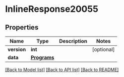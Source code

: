 # InlineResponse20055

## Properties
Name | Type | Description | Notes
------------ | ------------- | ------------- | -------------
**version** | **int** |  | [optional] 
**data** | [**Programs**](Programs.md) |  | 

[[Back to Model list]](../README.md#documentation-for-models) [[Back to API list]](../README.md#documentation-for-api-endpoints) [[Back to README]](../README.md)

